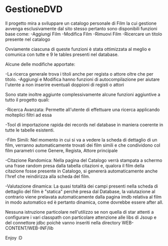 # GestioneDVD

Il progetto mira a sviluppare un catalogo personale di Film la cui gestione avvenga esclusivamente dal sito stesso pertanto sono disponibili funzioni base come:
-Aggiungi Film
-Modifica Film
-Rimuovi Film
-Ricercare un titolo presente nel catalogo

Ovviamente ciascuna di queste funzioni è stata ottimizzata al meglio e comunica con tutte e 9 le tables presenti nel database.

Alcune delle modifiche apportate:

-La ricerca generale trova i titoli anche per regista o attore oltre che per titolo.
-Aggiungi e Modifica hanno funzioni di autocompilazione per aiutare l'utente a non inserire eventuali doppioni di registi o attori

Sono state inoltre aggiunte complessivamente alcune funzioni aggiuntive a tutto il progetto quali:

-Ricerca Avanzata: Permette all'utente di effettuare una ricerca applicando molteplici filtri ad essa

-Tool di importazione rapida dei records nel database in maniera coerente in tutte le tabelle esistenti.

-Film Simili: Nel momento in cui si va a vedere la scheda di dettaglio di un film, verranno automaticamente trovati dei film simili e che condividono col film parametri come Genere, Regista, Attore principale

-Citazione Randomica: Nella pagina del Catalogo verrà stampata a schermo una frase random presa dalla tabella citazioni e, qualora il film della citazione fosse presente in Catalogo, si genererà automaticamente anche l'href che reindirizza alla scheda del film.

-Valutazione dinamica: La quasi totalità dei campi presenti nella scheda di dettaglio del film è "statica" perchè presa dal Database, la valutazione al contrario viene prelavata automaticamente dalla pagina imdb relativa al film in modo automatico ed è pertanto dinamica, come dovrebbe essere after all.

Nessuna istruzione particolare nell'utilizzo se non quella di star attenti a configurare i vari classpath con particolare attenzione alle libs di Jsoup e del connettore jdbc poichè vanno inseriti nella directory WEB-CONTENT/WEB-INF/lib

Enjoy :D
